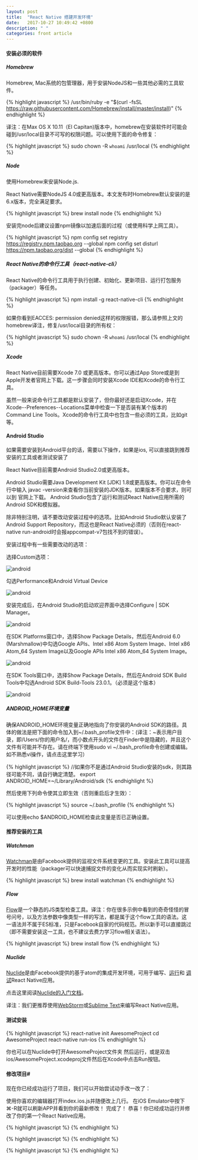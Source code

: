 ```yaml
---
layout: post
title:  "React Native 搭建开发环境"
date:   2017-10-27 10:49:42 +0800
description: " "
categories: front article
---
```


#### 安装必须的软件

##### Homebrew

Homebrew, Mac系统的包管理器，用于安装NodeJS和一些其他必需的工具软件。

{% highlight javascript %}
/usr/bin/ruby -e "$(curl -fsSL https://raw.githubusercontent.com/Homebrew/install/master/install)"
{% endhighlight %}

译注：在Max OS X 10.11（El Capitan)版本中，homebrew在安装软件时可能会碰到/usr/local目录不可写的权限问题。可以使用下面的命令修复：

{% highlight javascript %}
sudo chown -R `whoami` /usr/local
{% endhighlight %}

##### Node

使用Homebrew来安装Node.js.

React Native需要NodeJS 4.0或更高版本。本文发布时Homebrew默认安装的是6.x版本，完全满足要求。

{% highlight javascript %}
brew install node
{% endhighlight %}

安装完node后建议设置npm镜像以加速后面的过程（或使用科学上网工具）。

{% highlight javascript %}
npm config set registry https://registry.npm.taobao.org --global
npm config set disturl https://npm.taobao.org/dist --global
{% endhighlight %}

##### React Native的命令行工具（react-native-cli）

React Native的命令行工具用于执行创建、初始化、更新项目、运行打包服务（packager）等任务。

{% highlight javascript %}
npm install -g react-native-cli
{% endhighlight %}

如果你看到EACCES: permission denied这样的权限报错，那么请参照上文的homebrew译注，修复/usr/local目录的所有权：

{% highlight javascript %}
sudo chown -R `whoami` /usr/local
{% endhighlight %}

##### Xcode

React Native目前需要Xcode 7.0 或更高版本。你可以通过App Store或是到Apple开发者官网上下载。这一步骤会同时安装Xcode IDE和Xcode的命令行工具。

虽然一般来说命令行工具都是默认安装了，但你最好还是启动Xcode，并在Xcode--Preferences--Locations菜单中检查一下是否装有某个版本的Command Line Tools。Xcode的命令行工具中也包含一些必须的工具，比如git等。

#### Android Studio

如果需要安装到Android平台的话，需要以下操作，如果是ios, 可以直接跳到推荐安装的工具或者测试安装了

React Native目前需要Android Studio2.0或更高版本。

Android Studio需要Java Development Kit [JDK] 1.8或更高版本。你可以在命令行中输入 javac -version来查看你当前安装的JDK版本。如果版本不合要求，则可以到 官网上下载。
Android Studio包含了运行和测试React Native应用所需的Android SDK和模拟器。

除非特别注明，请不要改动安装过程中的选项。比如Android Studio默认安装了 Android Support Repository，而这也是React Native必须的（否则在react-native run-android时会报appcompat-v7包找不到的错误）。

安装过程中有一些需要改动的选项：

选择Custom选项：

![android](/images/react-native/android1.png)

勾选Performance和Android Virtual Device

![android](/images/react-native/android2.png)

安装完成后，在Android Studio的启动欢迎界面中选择Configure | SDK Manager。

![android](/images/react-native/android3.png)

在SDK Platforms窗口中，选择Show Package Details，然后在Android 6.0 (Marshmallow)中勾选Google APIs、Intel x86 Atom System Image、Intel x86 Atom_64 System Image以及Google APIs Intel x86 Atom_64 System Image。

![android](/images/react-native/android4.png)

在SDK Tools窗口中，选择Show Package Details，然后在Android SDK Build Tools中勾选Android SDK Build-Tools 23.0.1。（必须是这个版本）

![android](/images/react-native/android5.png)

##### ANDROID_HOME环境变量

确保ANDROID_HOME环境变量正确地指向了你安装的Android SDK的路径。具体的做法是把下面的命令加入到~/.bash_profile文件中：(译注：~表示用户目录，即/Users/你的用户名/，而小数点开头的文件在Finder中是隐藏的，并且这个文件有可能并不存在。请在终端下使用sudo vi ~/.bash_profile命令创建或编辑。如不熟悉vi操作，请点击这里学习）

{% highlight javascript %}
//如果你不是通过Android Studio安装的sdk，则其路径可能不同，请自行确定清楚。
export ANDROID_HOME=~/Library/Android/sdk
{% endhighlight %}

然后使用下列命令使其立即生效（否则重启后才生效）：

{% highlight javascript %}
source ~/.bash_profile
{% endhighlight %}

可以使用echo $ANDROID_HOME检查此变量是否已正确设置。

#### 推荐安装的工具

##### Watchman

[Watchman](https://facebook.github.io/watchman/docs/install.html)是由Facebook提供的监视文件系统变更的工具。安装此工具可以提高开发时的性能（packager可以快速捕捉文件的变化从而实现实时刷新）。

{% highlight javascript %}
brew install watchman
{% endhighlight %}

##### Flow

[Flow](https://flow.org/)是一个静态的JS类型检查工具。译注：你在很多示例中看到的奇奇怪怪的冒号问号，以及方法参数中像类型一样的写法，都是属于这个flow工具的语法。这一语法并不属于ES标准，只是Facebook自家的代码规范。所以新手可以直接跳过（即不需要安装这一工具，也不建议去费力学习flow相关语法）。

{% highlight javascript %}
brew install flow
{% endhighlight %}

##### Nuclide

[Nuclide](https://nuclide.io/)是由Facebook提供的基于atom的集成开发环境，可用于编写、[运行](https://nuclide.io/docs/platforms/react-native/#running-applications)和 [调试](https://nuclide.io/docs/platforms/react-native/#debugging)React Native应用。

点击这里阅读[Nuclide的入门文档](https://nuclide.io/docs/quick-start/getting-started/)。

译注：我们更推荐使用[WebStorm](https://www.jetbrains.com/webstorm/)或[Sublime Text](http://www.sublimetext.com/)来编写React Native应用。

#### 测试安装

{% highlight javascript %}
react-native init AwesomeProject
cd AwesomeProject
react-native run-ios
{% endhighlight %}

你也可以在Nuclide中打开AwesomeProject文件夹 然后运行，或是双击ios/AwesomeProject.xcodeproj文件然后在Xcode中点击Run按钮。

#### 修改项目#

现在你已经成功运行了项目，我们可以开始尝试动手改一改了：

使用你喜欢的编辑器打开index.ios.js并随便改上几行。
在iOS Emulator中按下⌘-R就可以刷新APP并看到你的最新修改！
完成了！
恭喜！你已经成功运行并修改了你的第一个React Native应用。



{% highlight javascript %}
{% endhighlight %}

{% highlight javascript %}
{% endhighlight %}

{% highlight javascript %}
{% endhighlight %}
